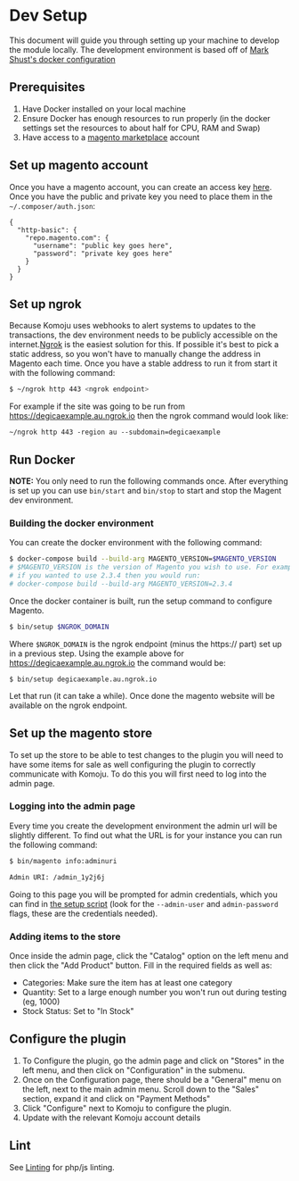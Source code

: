 # Dev Setup

This document will guide you through setting up your machine to develop the module locally. The development environment is based off of [Mark Shust's docker configuration](https://github.com/markshust/docker-magento)

## Prerequisites

1. Have Docker installed on your local machine
2. Ensure Docker has enough resources to run properly (in the docker settings set the resources to about half for CPU, RAM and Swap)
3. Have access to a [magento marketplace](https://marketplace.magento.com/) account

## Set up magento account

Once you have a magento account, you can create an access key [here](https://marketplace.magento.com/customer/accessKeys/). Once you have the public and private key you need to place them in the `~/.composer/auth.json`:
```
{
  "http-basic": {
    "repo.magento.com": {
      "username": "public key goes here",
      "password": "private key goes here"
    }
  }
}
```

## Set up ngrok

Because Komoju uses webhooks to alert systems to updates to the transactions, the dev environment needs to be publicly accessible on the internet.[Ngrok](https://ngrok.com/) is the easiest solution for this. If possible it's best to pick a static address, so you won't have to manually change the address in Magento each time. Once you have a stable address to run it from start it with the following command:

```bash
$ ~/ngrok http 443 <ngrok endpoint>
```

For example if the site was going to be run from https://degicaexample.au.ngrok.io then the ngrok command would look like:
```
~/ngrok http 443 -region au --subdomain=degicaexample
```

## Run Docker

**NOTE:** You only need to run the following commands once. After everything is set up you can use `bin/start` and `bin/stop` to start and stop the Magent dev environment.

### Building the docker environment

You can create the docker environment with the following command:

```bash
$ docker-compose build --build-arg MAGENTO_VERSION=$MAGENTO_VERSION
# $MAGENTO_VERSION is the version of Magento you wish to use. For example,
# if you wanted to use 2.3.4 then you would run:
# docker-compose build --build-arg MAGENTO_VERSION=2.3.4
```

Once the docker container is built, run the setup command to configure Magento.

```bash
$ bin/setup $NGROK_DOMAIN
```

Where `$NGROK_DOMAIN` is the ngrok endpoint (minus the https:// part) set up in a previous step. Using the example above for https://degicaexample.au.ngrok.io the command would be:

```
$ bin/setup degicaexample.au.ngrok.io
```

Let that run (it can take a while). Once done the magento website will be available on the ngrok endpoint.

## Set up the magento store

To set up the store to be able to test changes to the plugin you will need to have some items for sale as well configuring the plugin to correctly communicate with Komoju. To do this you will first need to log into the admin page.

### Logging into the admin page

Every time you create the development environment the admin url will be slightly different. To find out what the URL is for your instance you can run the following command:

```bash
$ bin/magento info:adminuri

Admin URI: /admin_1y2j6j
```

Going to this page you will be prompted for admin credentials, which you can find in [the setup script](../bin/setup:51) (look for the `--admin-user` and `admin-password` flags, these are the credentials needed).

### Adding items to the store

Once inside the admin page, click the "Catalog" option on the left menu and then click the "Add Product" button. Fill in the required fields as well as:

- Categories: Make sure the item has at least one category
- Quantity: Set to a large enough number you won't run out during testing (eg, 1000)
- Stock Status: Set to "In Stock"

## Configure the plugin

1. To Configure the plugin, go the admin page and click on "Stores" in the left menu, and then click on "Configuration" in the submenu.
2. Once on the Configuration page, there should be a "General" menu on the left, next to the main admin menu. Scroll down to the "Sales" section, expand it and click on "Payment Methods"
3. Click "Configure" next to Komoju to configure the plugin.
4. Update with the relevant Komoju account details

## Lint
See [Linting](linting.md) for php/js linting.
